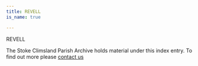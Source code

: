 ```yaml
---
title: REVELL
is_name: true

---
```


REVELL


The Stoke Climsland Parish Archive holds material under this index entry. To find out more please [contact us](/contact/)
